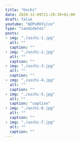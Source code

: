 ```yaml
---
title: "Uschi"
date: 2020-12-09T21:29:39+01:00
draft: false
youtube: "6DPuR6YLCzo"
type: "candidates"
posts:
- img: "./uschi-1.jpg"
  alt: ""
  caption: ""
- img: "./uschi-2.jpg"
  alt: ""
  caption: ""
- img: "./uschi-3.jpg"
  alt: ""
  caption: ""
- img: "./uschi-4.jpg"
  alt: ""
  caption: ""
- img: "./uschi-5.jpg"
  alt: ""
  caption: "caption"
- img: "./uschi-6.jpg"
  alt: ""
  caption: ""
- img: "./uschi-7.jpg"
  alt: ""
  caption: ""
---
```


